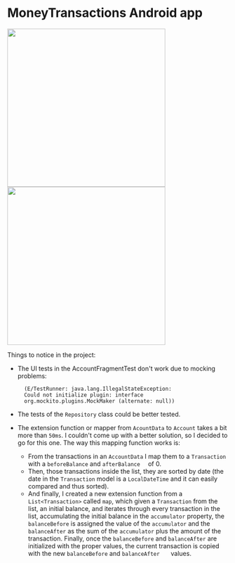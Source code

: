 # MoneyTransactions Android app

<img src="https://raw.github.com/noloman/MoneyTransactions/master/account_screen.png" width=360px /> 
<img src="https://raw.github.com/noloman/MoneyTransactions/master/transaction_screen.png" width=360px /> 

Things to notice in the project:

- The UI tests in the AccountFragmentTest don't work due to mocking problems:

		(E/TestRunner: java.lang.IllegalStateException: 		
		Could not initialize plugin: interface 		
		org.mockito.plugins.MockMaker (alternate: null))
- The tests of the `Repository` class could be better tested.
- The extension function or mapper from `AcountData` to `Account` takes a bit more than `50ms`. I couldn't come up with a better solution, so I decided to go for this one. The way this mapping function works is:
	- From the transactions in an `AccountData` I map them to a `Transaction` with a `beforeBalance` and `afterBalance	` of 0.
	- Then, those transactions inside the list, they are sorted by date (the date in the `Transaction` model is a `LocalDateTime` and it can easily compared and thus sorted).
	- And finally, I created a new extension function from a `List<Transaction>` called `map`, which given a `Transaction` from the list, an initial balance, and iterates through every transaction in the list, accumulating the initial balance in the `accumulator` property, the `balanceBefore` is assigned the value of the `accumulator` and the `balanceAfter` as the sum of the `accumulator` plus the amount of the transaction. Finally, once the `balanceBefore` and `balanceAfter` are initialized with the proper values, the current transaction is copied with the new `balanceBefore` and `balanceAfter	` values.
